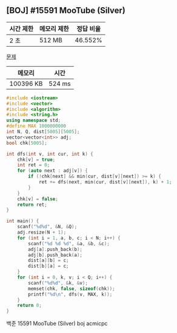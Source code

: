 ## [BOJ] #15591 MooTube (Silver)

| 시간 제한 | 메모리 제한 | 정답 비율 |
| --------- | ----------- | --------- |
| 2 초      | 512 MB      | 46.552%   |

[문제](https://www.acmicpc.net/problem/15591)



| 메모리    | 시간   |
| --------- | ------ |
| 100396 KB | 524 ms |

```c++
#include <iostream>
#include <vector>
#include <algorithm>
#include <string.h>
using namespace std;
#define MAX 1000000000
int N, Q, dist[5005][5005];
vector<vector<int>> adj;
bool chk[5005];

int dfs(int v, int cur, int k) {
	chk[v] = true;
	int ret = 0;
	for (auto next : adj[v]) {
		if (!chk[next] && min(cur, dist[v][next]) >= k) {
			ret += dfs(next, min(cur, dist[v][next]), k) + 1;
		}
	}
	chk[v] = false;
	return ret;
}

int main() {
	scanf("%d%d", &N, &Q);
	adj.resize(N + 1);
	for (int i = 1, a, b, c; i < N; i++) {
		scanf("%d %d %d", &a, &b, &c);
		adj[a].push_back(b);
		adj[b].push_back(a);
		dist[a][b] = c;
		dist[b][a] = c;
	}
	for (int i = 0, k, v; i < Q; i++) {
		scanf("%d%d", &k, &v);
		memset(chk, false, sizeof(chk));
		printf("%d\n", dfs(v, MAX, k));
	}
	return 0;
}
```





백준 15591 MooTube (Silver) boj acmicpc

